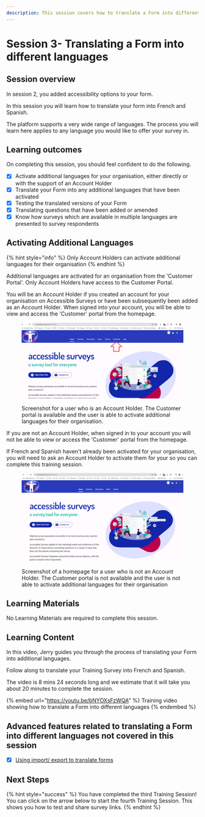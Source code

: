 ```yaml
---
description: This session covers how to translate a Form into different languages
---
```


# Session 3- Translating a Form into different languages

## Session overview

In session 2, you added accessibility options to your form. &#x20;

In this session you will learn how to translate your form into French and Spanish. &#x20;

The platform supports a very wide range of languages.  The process you will learn here applies to any language you would like to offer your survey in.

## Learning outcomes

On completing this session, you should feel confident to do the following.

* [x] Activate additional languages for your organisation, either directly or with the support of an Account Holder
* [x] Translate your Form into any additional  languages that have been activated
* [x] Testing the translated versions of your Form
* [x] Translating questions that have been added or amended
* [x] Know how surveys which are available in multiple languages are presented to survey respondents

## Activating Additional Languages

{% hint style="info" %}
Only Account Holders can activate additional languages for their organisation
{% endhint %}

Additional languages are activated for an organisation from the 'Customer Portal'.  Only Account Holders have access to the Customer Portal.

You will be an Account Holder if you created an account for your organisation on Accessible Surveys or have been subsequently been added as an Account Holder.  When signed into your account, you will be able to view and access the 'Customer' portal from the homepage.

<figure><img src="../.gitbook/assets/image (2) (1) (1) (1).png" alt=""><figcaption><p>Screenshot for a user who is an Account Holder.  The Customer portal is available and the user is able to activate additional languages for their organisation.</p></figcaption></figure>

If you are not an Account Holder, when signed in to your account you will not be able to view or access the 'Customer' portal from the homepage. &#x20;

If French and Spanish haven't already been activated for your organisation, you will need to ask an Account Holder to activate them for your so you can complete this training session. &#x20;

<figure><img src="../.gitbook/assets/image (1) (1) (1) (1) (1) (1).png" alt=""><figcaption><p>Screenshot of a homepage for a user who is not an Account Holder.  The Customer portal is not available and the user is not able to activate additional languages for their organisation</p></figcaption></figure>

## Learning Materials

No Learning Materials are required to complete this session.   &#x20;

## Learning Content

In this video, Jerry guides you through the process of translating your Form into additional languages.

Follow along to translate your Training Survey into French and Spanish.

The video is 8 mins 24 seconds long and we estimate that it will take you about 20 minutes to complete the session.

{% embed url="https://youtu.be/bNYOXsFzWQA" %}
Training video showing how to translate a Form into different languages
{% endembed %}

## Advanced features related to translating a Form into different languages not covered in this session

* [x] [Using import/ export to translate forms](../guidance-notes/survey-app/form-editor/using-import-export-to-translate-forms.md)

## Next Steps

{% hint style="success" %}
You have completed the third Training Session!  You can click on the arrow below to start the fourth Training Session.  This shows you how to test and share survey links.
{% endhint %}
